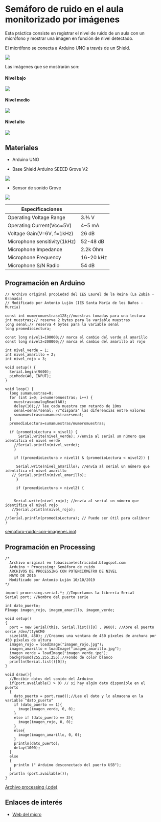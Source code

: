 # Semáforo de ruido en el aula monitorizado por imágenes

Esta práctica consiste en registrar el nivel de ruido de un aula con un micrófono y mostrar una imagen en función de nivel detectado. 

El micrófono se conecta a Arduino UNO a través de un Shield.

![](medidor-ruido-montaje.jpg)

Las imágenes que se mostrarán son:

#### Nivel bajo

![](processing_imagenes/imagen_verde.jpg)

#### Nivel medio

![](processing_imagenes/imagen_amarillo.jpg)

#### Nivel alto

![](processing_imagenes/imagen_rojo.jpg)


## Materiales

- Arduino UNO

- Base Shield Arduino SEEED Grove V2

![](base_shield.jpg)

- Sensor de sonido Grove

![](sensor-sonido-grove.jpg)

| Especificaciones              |       |
| -------------------------------- | ------ |
|  Operating Voltage Range                      | 3.⅗ V     |
| Operating Current(Vcc=5V)          | 4~5 mA   |
| Voltage Gain(V=6V, f=1kHz) | 26 dB   |
| Microphone sensitivity(1kHz)              | 52-48 dB   |
| Microphone Impedance             | 2.2k Ohm   |
| Microphone Frequency              | 16-20 kHz   |
| Microphone S/N Radio             | 54 dB   |

## Programación en Arduino

```arduino
// Archivo original propiedad del IES Laurel de la Reina (La Zubia - Granada)
// Modificado por Antonio Luján (IES Santa María de los Baños - Murcia)

const int numeromuestras=128;//muestras tomadas para una lectura
int muestras;// reserva 2 bytes para la variable muestras
long senal;// reserva 4 bytes para la variable senal
long promedioLectura;

const long nivel1=190000;// marca el cambio del verde al amarillo
const long nivel2=200000;// marca el cambio del amarillo al rojo

int nivel_verde = 1; 
int nivel_amarillo = 2;
int nivel_rojo = 3;

void setup() {
  Serial.begin(9600);
  pinMode(A0, INPUT);  
}

void loop() {
  long sumamuestras=0;
  for (int i=0; i<numeromuestras; i++) {
    muestras=analogRead(A0);
    delay(10);// lee cada muestra con retardo de 10ms
    senal=senal*senal; //"dispara" las diferencias entre valores 
    sumamuestras=sumamuestras+senal;
  }
  promedioLectura=sumamuestras/numeromuestras;
 
  if (promedioLectura < nivel1) {      
      Serial.write(nivel_verde); //envía al serial un número que identifica el nivel verde
    //Serial.println(nivel_verde);
    } 
    
    if ((promedioLectura > nivel1) & (promedioLectura < nivel2)) {
 
     Serial.write(nivel_amarillo); //envía al serial un número que identifica el nivel amarillo
   // Serial.println(nivel_amarillo);
     }
     
     if (promedioLectura > nivel2) { 

    
    Serial.write(nivel_rojo); //envía al serial un número que identifica el nivel rojo
   //Serial.println(nivel_rojo);
     }
//Serial.println(promedioLectura); // Puede ser útil para calibrar
}
```

[semaforo-ruido-con-imagenes.ino](https://github.com/ElCableAmarillo/Practicas/blob/master/medidor-de-ruido-con-processing/semaforo-ruido-con-imagenes.ino))

## Programación en Processing

```arduino
/*
  Archivo original en fpbasicaelectricidad.blogspot.com
  Arduino + Processing: Semáforo de ruido
  ARCHIVOS DE PROCESSING CON POTENCIÓMETRO DE NIVEL
  MAYO DE 2016
  Modificado por Antonio Luján 10/10/2019
*/

import processing.serial.*; //Importamos la librería Serial
Serial port; //Nombre del puerto serie

int dato_puerto;
PImage imagen_rojo, imagen_amarillo, imagen_verde;

void setup()
{
  port = new Serial(this, Serial.list()[0] , 9600); //Abre el puerto serie /dev/ttyACM0
  size(450, 450); //Creamos una ventana de 450 píxeles de anchura por 450 píxeles de altura 
  imagen_rojo = loadImage("imagen_rojo.jpg");
  imagen_amarillo = loadImage("imagen_amarillo.jpg");
  imagen_verde = loadImage("imagen_verde.jpg");
  background(255,255,255);//Fondo de color blanco
  println(Serial.list()[0]);
}
 
void draw(){  
  //Recibir datos del sonido del Arduino 
  if(port.available() > 0) // si hay algún dato disponible en el puerto
  {
    dato_puerto = port.read();//Lee el dato y lo almacena en la variable "dato_puerto"
    if (dato_puerto == 1){
      image(imagen_verde, 0, 0);
    }
    else if (dato_puerto == 3){
      image(imagen_rojo, 0, 0);
    }
    else{
      image(imagen_amarillo, 0, 0);
    }
    println(dato_puerto);
    delay(1000);
  }
  else 
  {
    println (" Arduino desconectado del puerto USB");
  }
  println (port.available());
}

```

[Archivo processing (.pde)](https://github.com/ElCableAmarillo/Practicas/blob/master/medidor-de-ruido-con-processing/processing_imagenes/processing_imagenes.pde)

## Enlaces de interés

- [Web del micro](http://wiki.seeedstudio.com/Grove-Sound_Sensor/)
